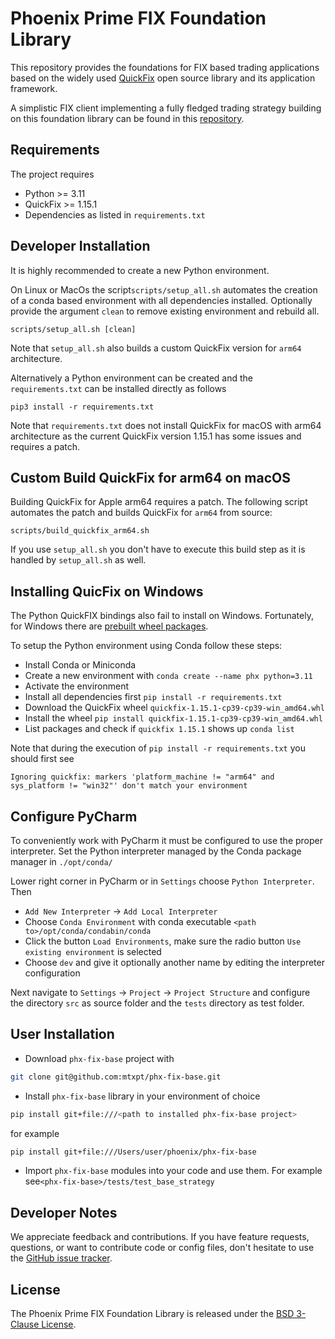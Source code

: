 # Phoenix Prime FIX Foundation Library 

This repository provides the foundations for FIX based trading applications based on the widely used 
[QuickFix](https://quickfixengine.org) open source library and its application framework. 

A simplistic FIX client implementing a fully fledged trading strategy 
building on this foundation library can be found in this 
[repository](https://github.com/mtxpt/phx-fix-examples).


## Requirements  

The project requires
  - Python >= 3.11
  - QuickFix >= 1.15.1
  - Dependencies as listed in `requirements.txt`


## Developer Installation 

It is highly recommended to create a new Python environment.

On Linux or MacOs the script`scripts/setup_all.sh` automates the creation of a 
conda based environment with all dependencies installed. Optionally provide the 
argument `clean` to remove existing environment and rebuild all. 

```
scripts/setup_all.sh [clean]
```

Note that `setup_all.sh` also builds a custom QuickFix version for `arm64` architecture. 

Alternatively a Python environment can be created and the `requirements.txt` can 
be installed directly as follows 

``` 
pip3 install -r requirements.txt
```

Note that `requirements.txt` does not install QuickFix for macOS with arm64 architecture
as the current QuickFix version 1.15.1 has some issues and requires a patch. 

## Custom Build QuickFix for arm64 on macOS 

Building QuickFix for Apple arm64 requires a patch. The following script
automates the patch and builds QuickFix for `arm64` from source:

```
scripts/build_quickfix_arm64.sh
```

If you use `setup_all.sh` you don't have to execute this build step as it is handled 
by `setup_all.sh` as well. 


## Installing QuicFix on Windows

The Python QuickFIX bindings also fail to install on Windows. Fortunately, for Windows there are 
[prebuilt wheel packages](https://www.lfd.uci.edu/~gohlke/pythonlibs/#quickfix). 

To setup the Python environment using Conda follow these steps:

  - Install Conda or Miniconda
  - Create a new environment with `conda create --name phx python=3.11`
  - Activate the environment
  - Install all dependencies first `pip install -r requirements.txt` 
  - Download the QuickFix wheel `quickfix‑1.15.1‑cp39‑cp39‑win_amd64.whl`
  - Install the wheel `pip install quickfix‑1.15.1‑cp39‑cp39‑win_amd64.whl`
  - List packages and check if `quickfix 1.15.1` shows up `conda list`

Note that during the execution of `pip install -r requirements.txt` you should first see

```
Ignoring quickfix: markers 'platform_machine != "arm64" and sys_platform != "win32"' don't match your environment
```


## Configure PyCharm

To conveniently work with PyCharm it must be configured to use the proper interpreter.
Set the Python interpreter managed by the Conda package manager in `./opt/conda/`

Lower right corner in PyCharm or in `Settings` choose `Python Interpreter`. Then

  - `Add New Interpreter` -> `Add Local Interpreter`
  - Choose `Conda Environment` with conda executable `<path to>/opt/conda/condabin/conda` 
  - Click the button `Load Environments`, make sure the radio button `Use existing environment` is selected
  - Choose `dev` and give it optionally another name by editing the interpreter configuration

Next navigate to `Settings` -> `Project` -> `Project Structure` and configure the directory `src` as 
source folder and the `tests` directory as test folder. 


## User Installation

 - Download `phx-fix-base` project with
  ```bash
  git clone git@github.com:mtxpt/phx-fix-base.git
  ```
 - Install `phx-fix-base` library in your environment of choice 
  ```bash
  pip install git+file:///<path to installed phx-fix-base project>
  ```
  for example 
  ```bash 
  pip install git+file:///Users/user/phoenix/phx-fix-base
  ```
 - Import `phx-fix-base` modules into your code and use them. 
   For example see`<phx-fix-base>/tests/test_base_strategy`

## Developer Notes

We appreciate feedback and contributions. If you have feature requests, questions, 
or want to contribute code or config files, don't hesitate to use the 
[GitHub issue tracker](https://github.com/mtxpt/phx-fix-base/issues).


## License

The Phoenix Prime FIX Foundation Library is released under the [BSD 3-Clause License](LICENSE).









